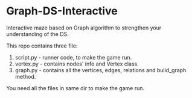 # Graph-DS-Interactive
Interactive maze based on Graph algorithm to strengthen your understanding of the DS.

This repo contains three file:
1. script.py - runner code, to make the game run.
2. vertex.py - contains nodes' info and Vertex class.
3. graph.py - contains all the vertices, edges, relations and bulid_graph method.

You need all the files in same dir to make the game run.
